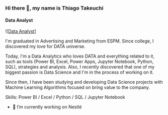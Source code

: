 ### Hi there 👋, my name is Thiago Takeuchi
#### Data Analyst
![[Data Analyst](https://github.com/ThiagoTak/Thiago_Takeuchi/blob/main/Thiago%20Takeuchi.png)]

I'm graduated in Advertising and Marketing from ESPM. Since college, I discovered my love for DATA universe.

Today, I'm a Data Analytics who loves DATA and everything related to it, such as tools (Power BI, Excel, Power Apps, Jupyter Notebook, Python, SQL), strategies and analysis. Also, I recently discovered that one of my biggest passion is Data Science and I'm in the process of working on it. 

Since then, I have been studying and developing Data Science projects with Machine Learning Algorithms focused on bring value to the company.

Skills: Power BI / Excel / Python / SQL / Jupyter Notebook

- 🔭 I’m currently working on Nestlé 




